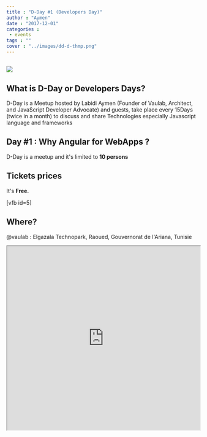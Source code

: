 ```yaml
---
title : "D-Day #1 (Developers Day)"
author : "Aymen"
date : "2017-12-01"
categories : 
 - events
tags : ""
cover : "../images/dd-d-thmp.png"
---
```


## ![](https://aymen.co/cn/uploads/2017/12/d-day-clean.png)

## What is D-Day or Developers Days?

D-Day is a Meetup hosted by Labidi Aymen (Founder of Vaulab, Architect, and JavaScript Developer Advocate) and guests, take place every 15Days (twice in a month) to discuss and share Technologies especially Javascript language and frameworks

## Day #1 : Why Angular for WebApps ?

D-Day is a meetup and it's limited to **10 persons**

## Tickets prices

It's **Free.**

\[vfb id=5\]

## Where?

@vaulab : Elgazala Technopark, Raoued, Gouvernorat de l'Ariana, Tunisie

<iframe src="https://www.google.com/maps/d/embed?mid=1PtWMhZX3S3HqXB6z2CBDEb1nwnARQRhR" width="100%" height="480"></iframe>
